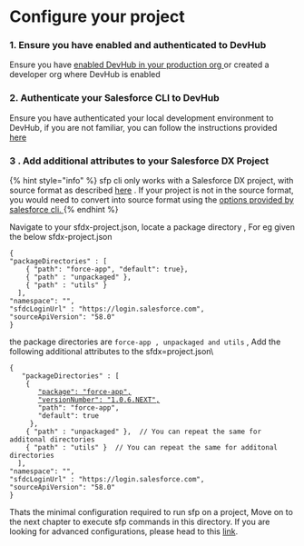 # Configure your project

### 1. Ensure you have enabled and authenticated to DevHub

Ensure you have [enabled DevHub in your  production org ](setup-salesforce-org.md)or created a developer org where DevHub is enabled

### 2.  Authenticate your Salesforce CLI to DevHub

Ensure you have authenticated your local development environment to DevHub, if you are not familiar, you can follow the instructions provided [here](https://trailhead.salesforce.com/content/learn/projects/quick-start-salesforce-dx/set-up-your-salesforce-dx-environment)

### 3 .  Add additional attributes to your Salesforce DX Project 

{% hint style="info" %}
sfp cli only works with a Salesforce DX project, with source format as described [here](https://developer.salesforce.com/docs/atlas.en-us.sfdx\_dev.meta/sfdx\_dev/sfdx\_dev\_source\_file\_format.htm) . If your project is not in the source format, you would need to convert into source format using the [options provided by salesforce cli. ](https://developer.salesforce.com/docs/atlas.en-us.sfdx\_dev.meta/sfdx\_dev/sfdx\_dev\_ws\_create\_from\_existing.htm)
{% endhint %}

Navigate to your sfdx-project.json, locate a package directory , For eg  given the below sfdx-project.json

```
{ 
"packageDirectories" : [ 
    { "path": "force-app", "default": true}, 
    { "path" : "unpackaged" }, 
    { "path" : "utils" } 
  ],
"namespace": "", 
"sfdcLoginUrl" : "https://login.salesforce.com", 
"sourceApiVersion": "58.0"
}
```

the package directories are `force-app , unpackaged and utils` , Add the following additional  attributes to the sfdx=project.json\


<pre class="language-jsonp"><code class="lang-jsonp">{
   "packageDirectories" : [ 
    {
       <a data-footnote-ref href="#user-content-fn-1">"package": "force-app",</a>
       <a data-footnote-ref href="#user-content-fn-2">"versionNumber": "1.0.6.NEXT",</a>
       "path": "force-app",
       "default": true
     }, 
    { "path" : "unpackaged" },  // You can repeat the same for additonal directories
    { "path" : "utils" }  // You can repeat the same for additonal directories
  ],
"namespace": "", 
"sfdcLoginUrl" : "https://login.salesforce.com", 
"sourceApiVersion": "58.0"
}
</code></pre>

Thats the minimal configuration required to run sfp on a project,  Move on to the next chapter to execute sfp commands in this directory.  If you are looking for advanced configurations, please head to  this [link](setup-source-project.md).

[^1]: Add an additional package attribute

[^2]: Add an additional versionNumber attribute

